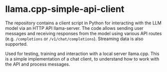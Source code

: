 # llama.cpp-simple-api-client
The repository contains a client script in Python for interacting with the LLM model via an HTTP API llama-server. The code allows sending user messages and receiving responses from the model using various API routes (e.g. `/completions` or `/v1/chat/completions`). Streaming data is also supported.

Used for testing, training and interaction with a local server llama.cpp.
This is a simple implementation of a chat client, to understand how to work with the API and process messages.
